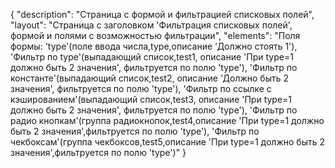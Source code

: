{
"description": "Страница с формой и фильтрацией списковых полей",
"layout": "Страница с заголовком 'Фильтрация списковых полей', формой и полями с возможностью фильтрации",
"elements": "Поля формы: 'type'(поле ввода числа,type,описание 'Должно стоять 1'), 
'Фильтр по type'(выпадающий список,test1, описание 'При type=1 должно быть 2 значения', фильтруется по полю 'type'),
'Фильтр по константе'(выпадающий список,test2, описание 'Должно быть 2 значения', фильтруется по полю 'type'),
'Фильтр по ссылке с кэшированием'(выпадающий список,test3, описание 'При type=1 должно быть 2 значения', фильтруется по полю 'type'),
'Фильтр по радио кнопкам'(группа радиокнопок,test4,описание 'При type=1 должно быть 2 значения',фильтруется по полю 'type'),
'Фильтр по чекбоксам'(группа чекбоксов,test5,описание 'При type=1 должно быть 2 значения',фильтруется по полю 'type')"
}